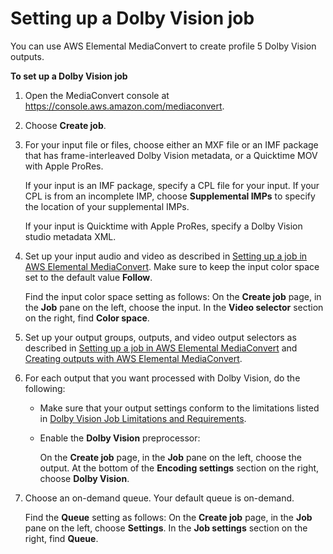 # Setting up a Dolby Vision job<a name="setting-up-a-dolby-vision-job"></a>

You can use AWS Elemental MediaConvert to create profile 5 Dolby Vision outputs\.

**To set up a Dolby Vision job**

1. Open the MediaConvert console at [https://console\.aws\.amazon\.com/mediaconvert](https://console.aws.amazon.com/mediaconvert)\.

1. Choose **Create job**\.

1. For your input file or files, choose either an MXF file or an IMF package that has frame\-interleaved Dolby Vision metadata, or a Quicktime MOV with Apple ProRes\.

   If your input is an IMF package, specify a CPL file for your input\. If your CPL is from an incomplete IMP, choose **Supplemental IMPs** to specify the location of your supplemental IMPs\.

   If your input is Quicktime with Apple ProRes, specify a Dolby Vision studio metadata XML\.

1. Set up your input audio and video as described in [Setting up a job in AWS Elemental MediaConvert](setting-up-a-job.md)\. Make sure to keep the input color space set to the default value **Follow**\.

   Find the input color space setting as follows: On the **Create job** page, in the **Job** pane on the left, choose the input\. In the **Video selector** section on the right, find **Color space**\.

1. Set up your output groups, outputs, and video output selectors as described in [Setting up a job in AWS Elemental MediaConvert](setting-up-a-job.md) and [Creating outputs with AWS Elemental MediaConvert](creating-streaming-and-file-outputs.md)\. 

1. For each output that you want processed with Dolby Vision, do the following:
   + Make sure that your output settings conform to the limitations listed in [Dolby Vision Job Limitations and Requirements](dolby-vision-job-limitations-and-requirements.md)\.
   + Enable the **Dolby Vision** preprocessor: 

     On the **Create job** page, in the **Job** pane on the left, choose the output\. At the bottom of the **Encoding settings** section on the right, choose **Dolby Vision**\.

1. Choose an on\-demand queue\. Your default queue is on\-demand\.

   Find the **Queue** setting as follows: On the **Create job** page, in the **Job** pane on the left, choose **Settings**\. In the **Job settings** section on the right, find **Queue**\.
